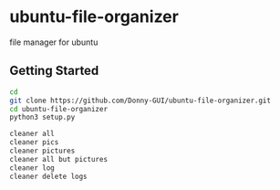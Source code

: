 # ubuntu-file-organizer
file manager for ubuntu



## Getting Started

```bash
cd 
git clone https://github.com/Donny-GUI/ubuntu-file-organizer.git
cd ubuntu-file-organizer
python3 setup.py

```

```bash
cleaner all
cleaner pics
cleaner pictures
cleaner all but pictures
cleaner log
cleaner delete logs

```
